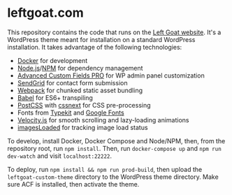 # leftgoat.com
This repository contains the code that runs on the [Left Goat website](https://www.leftgoat.com).  It's a WordPress theme meant for installation on a standard WordPress installation.  It takes advantage of the following technologies:

- [Docker](http://docker.com) for development
- [Node.js](https://nodejs.org/)/[NPM](https://www.npmjs.com) for dependency management 
- [Advanced Custom Fields PRO](https://www.advancedcustomfields.com/pro/) for WP admin panel customization
- [SendGrid](https://sendgrid.com) for contact form submission
- [Webpack](https://webpack.js.org) for chunked static asset bundling
- [Babel](https://babeljs.io) for ES6+ transpiling
- [PostCSS](http://postcss.org) with [cssnext](http://cssnext.io) for CSS pre-processing
- Fonts from [Typekit](https://typekit.com) and [Google Fonts](https://fonts.google.com)
- [Velocity.js](http://velocityjs.org) for smooth scrolling and lazy-loading animations
- [imagesLoaded](https://imagesloaded.desandro.com) for tracking image load status

To develop, install Docker, Docker Compose and Node/NPM, then, from the repository root, run `npm install`.  Then, run `docker-compose up` and `npm run dev-watch` and visit `localhost:22222`.

To deploy, run `npm install && npm run prod-build`, then upload the `leftgoat-custom-theme` directory to the WordPress theme directory.  Make sure ACF is installed, then activate the theme.
